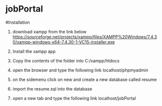# jobPortal

#Installation
1. download xampp from the link below
https://sourceforge.net/projects/xampp/files/XAMPP%20Windows/7.4.30/xampp-windows-x64-7.4.30-1-VC15-installer.exe

2. Install the xampp app

3. Copy the contents of the folder into C:/xampp/htdocs

4. open the browser and type the following link
localhost/phpmyadmin

5. on the sidemenu click on new and create a new database called resume

6. import the resume.sql into the database

7. open a new tab and type the following link
localhost/jobPortal